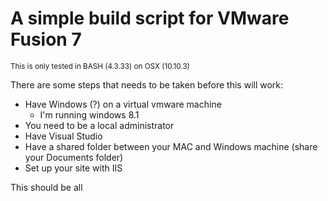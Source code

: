 # A simple build script for VMware Fusion 7

<small>This is only tested in BASH (4.3.33) on OSX (10.10.3)</small>

There are some steps that needs to be taken before this will work:

* Have Windows (?) on a virtual vmware machine
    - I'm running windows 8.1
* You need to be a local administrator
* Have Visual Studio
* Have a shared folder between your MAC and Windows machine (share your Documents folder)
* Set up your site with IIS


This should be all
